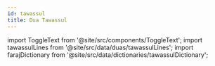 ```yaml
---
id: tawassul
title: Dua Tawassul
---
```


import ToggleText from '@site/src/components/ToggleText';
import tawassulLines from '@site/src/data/duas/tawassulLines';
import farajDictionary from '@site/src/data/dictionaries/tawassulDictionary';

<ToggleText storageKey="tawassul" lines={tawassulLines} dictionary={tawassulDictionary} />
